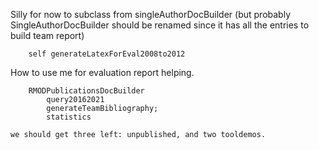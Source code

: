 Silly for now to subclass from singleAuthorDocBuilder (but probably SingleAuthorDocBuilder should be renamed since it has all the entries to build team report)

```
	self generateLatexForEval2008to2012
```

How to use me for evaluation report helping. 

```
	RMODPublicationsDocBuilder   
		query20162021
		generateTeamBibliography;
		statistics
```

	we should get three left: unpublished, and two tooldemos. 
	
	
		